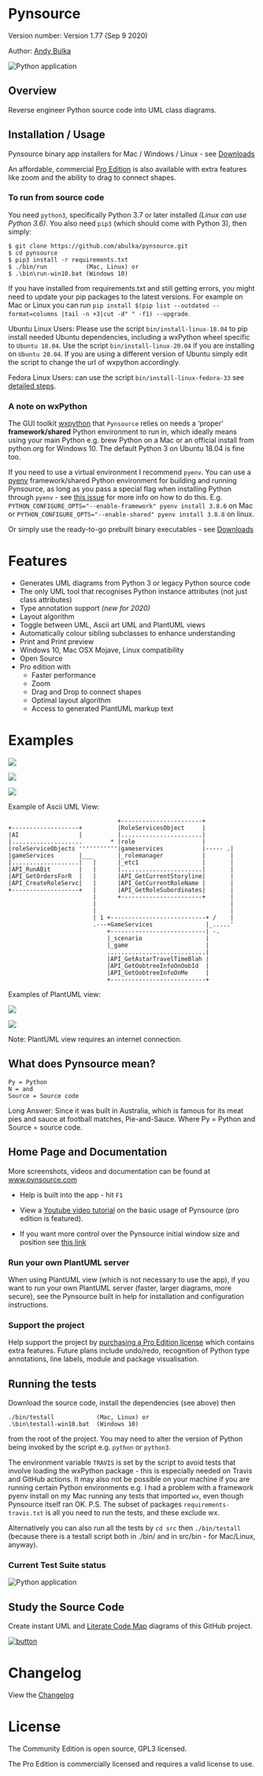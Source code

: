 # Pynsource

Version number: Version 1.77 (Sep 9 2020)

Author: [Andy Bulka](www.andypatterns.com)

![Python application](https://github.com/abulka/pynsource/workflows/Python%20application/badge.svg)

## Overview

Reverse engineer Python source code into UML class diagrams.

## Installation / Usage

Pynsource binary app installers for Mac / Windows / Linux - see [Downloads](DOWNLOADS.md)
<!-- https://github.com/abulka/pynsource/blob/master/DOWNLOADS.md -->

An affordable, commercial [Pro Edition](http://pynsource.com/pricing.html) is also available with extra features 
like zoom and the ability to drag to connect shapes.

### To run from source code ###

You need `python3`, specifically Python 3.7 or later installed *(Linux can use Python 3.6)*. You also need `pip3` (which should come with Python 3), then simply:

    $ git clone https://github.com/abulka/pynsource.git
    $ cd pynsource
    $ pip3 install -r requirements.txt
    $ ./bin/run           (Mac, Linux) or
    $ .\bin\run-win10.bat (Windows 10)

If you have installed from requirements.txt and still getting errors, you might need to update your pip packages to the latest versions. For example on Mac or Linux you can run `pip install $(pip list --outdated --format=columns |tail -n +3|cut -d" " -f1) --upgrade`.

Ubuntu Linux Users: Please use the script `bin/install-linux-18.04` to pip install needed Ubuntu dependencies, including a wxPython wheel specific to `Ubuntu 18.04`. Use the script `bin/install-linux-20.04` if you are installing on `Ubuntu 20.04`.  If you are using a different version of Ubuntu simply edit the script to change the url of wxpython accordingly. 

Fedora Linux Users: can use the script `bin/install-linux-fedora-33` see [detailed steps](INSTALL-TIPS.md).

### A note on wxPython

The GUI toolkit [wxpython](https://wxpython.org/) that `Pynsource` relies on  needs a ‘proper’ **framework/shared** Python environment to run in, which ideally means using your main Python e.g. brew Python on a Mac or an official install from python.org for Windows 10. The default Python 3 on Ubuntu 18.04 is fine too. 

If you need to use a virtual environment I recommend `pyenv`. You can use a [pyenv](https://github.com/pyenv/pyenv) framework/shared Python environment for building and running Pynsource, as long as you pass a special flag when installing Python through `pyenv` - see [this issue](https://github.com/abulka/pynsource/issues/68#issuecomment-605612292) for more info on how to do this. E.g. `PYTHON_CONFIGURE_OPTS="--enable-framework" pyenv install 3.8.6` on Mac or `PYTHON_CONFIGURE_OPTS="--enable-shared" pyenv install 3.8.8` on linux.

Or simply use the ready-to-go prebuilt binary executables - see [Downloads](DOWNLOADS.md)

# Features

 - Generates UML diagrams from Python 3 or legacy Python source code
 - The only UML tool that recognises Python instance attributes (not just class attributes)
 - Type annotation support *(new for 2020)*
 - Layout algorithm
 - Toggle between UML, Ascii art UML and PlantUML views
 - Automatically colour sibling subclasses to enhance understanding
 - Print and Print preview
 - Windows 10, Mac OSX Mojave, Linux compatibility
 - Open Source
 - Pro edition with
    - Faster performance
    - Zoom
    - Drag and Drop to connect shapes
    - Optimal layout algorithm
    - Access to generated PlantUML markup text 

# Examples

![](https://www.dropbox.com/s/aq4hu3hfdvtxkp8/pynsource-comments.png?raw=1)

![](https://www.dropbox.com/s/3o2p7h6qqf5hbhc/pynsource-zoom-line-edit.png?raw=1)

![](https://www.dropbox.com/s/w183c0vmt8o6qs9/pynsource-drag-drop-connect.png?raw=1)

Example of Ascii UML View:


                                   +-----------------------+
    +-------------------+          |RoleServicesObject     |
    |AI                 |          |.......................|
    |....................        * |role                   |
    |roleServiceObjects '''''''''''|gameservices           |----- .|
    |gameServices       |___       |_rolemanager           |       |
    |...................|   |      |_etc1                  |       |
    |API_RunABit        |   |      |.......................|       |
    |API_GetOrdersForR  |   |      |API_GetCurrentStoryline|       |
    |API_CreateRoleServc|   |      |API_GetCurrentRoleName |       |
    +-------------------+   |      |API_GetRoleSubordinates|       |
                            |      +-----------------------+       |
                            |                                      |
                            |                                      |
                            | 1 +---------------------------+ /    |
                            .---+GameServices               |_.....'
                                +---------------------------| -.
                                |_scenario                  |
                                |_game                      |
                                ............................|
                                |API_GetAstarTravelTimeBlah |
                                |API_GetOobtreeInfoOnOobId  |
                                |API_GetOobtreeInfoOnMe     |
                                +---------------------------+

Examples of PlantUML view:

![](https://www.dropbox.com/s/v6f5t2hohl97hja/pynsource-plantuml-1.png?raw=1)

![](https://www.dropbox.com/s/furf89q7b2brpr0/pynsource-plantuml-2.png?raw=1)

Note: PlantUML view requires an internet connection.
                                    
## What does Pynsource mean?

    Py = Python
    N = and
    Source = Source code

Long Answer: Since it was built in Australia, which is famous for its meat pies and sauce
   at football matches, Pie-and-Sauce.  Where Py = Python and Source = source code.
   
## Home Page and Documentation

More screenshots, videos and documentation can be found at
www.pynsource.com

- Help is built into the app - hit `F1`

- View a [Youtube video tutorial](https://youtu.be/FEXeDI18LMs) on the basic usage of Pynsource (pro edition is featured).

- If you want more control over the Pynsource initial window size and position see 
[this link](https://github.com/abulka/pynsource/issues/49#issuecomment-475069439)

### Run your own PlantUML server
When using PlantUML view (which is not necessary to use the app), if you want to run your own PlantUML server (faster, larger diagrams, more secure), see the Pynsource built in help for installation and configuration instructions.  

### Support the project
Help support the project by [purchasing a Pro Edition license](https://pynsource.com/pricing.html) which contains extra features.  Future plans include
undo/redo, recognition of Python type annotations, line labels, module and package visualisation.

## Running the tests

Download the source code, install the dependencies (see above) then

```
./bin/testall            (Mac, Linux) or
.\bin\testall-win10.bat  (Windows 10)
```

from the root of the project. You may need to alter the version of Python being invoked by the script e.g. `python` or `python3`.

The environment variable `TRAVIS` is set by the script to avoid tests that involve loading the wxPython package - this is especially needed on Travis and GitHub actions. It may also not be possible on your machine if you are running certain Python environments e.g. I had a problem with a framework pyenv install on my Mac running any tests that imported `wx`, even though Pynsource itself ran OK.  P.S. The subset of packages `requirements-travis.txt` is all you need to run the tests, and these exclude wx.

Alternatively you can also run all the tests by `cd src` then `./bin/testall` (because there is a testall script both in ./bin/ and in src/bin - for Mac/Linux, anyway).

### Current Test Suite status

![Python application](https://github.com/abulka/pynsource/workflows/Python%20application/badge.svg)

## Study the Source Code

Create instant UML and [Literate Code Map](http://bit.ly/lcodemaps) diagrams of this GitHub project.

[![button](https://www.dropbox.com/s/auynuqlfbrrxyhm/open_in_gituml_flat.png?raw=1)](http://gituml.com/ztree_scratchpad?user=abulka&repo=pynsource&commit=master)


# Changelog

View the [Changelog](CHANGELOG.md)
<!-- https://github.com/abulka/pynsource/blob/master/CHANGELOG.md -->

# License

The Community Edition is open source, GPL3 licensed.

The Pro Edition is commercially licensed and requires a valid license to use.
  
